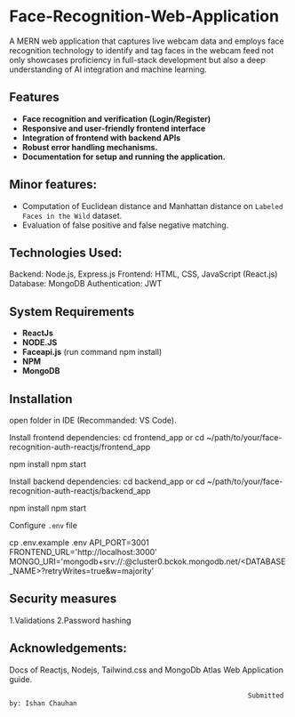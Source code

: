 # Face-Recognition-Web-Application

A MERN web application that captures live webcam data and employs face recognition technology to identify and tag faces in the webcam feed not only showcases proficiency in full-stack development but also a deep understanding of AI integration and machine learning.


## Features
- **Face recognition and verification (Login/Register)**
- **Responsive and user-friendly frontend interface**
- **Integration of frontend with backend APIs**
- **Robust error handling mechanisms.**
- **Documentation for setup and running the application.**


## Minor features:

- Computation of Euclidean distance and Manhattan distance on `Labeled Faces in the Wild` dataset.
- Evaluation of false positive and false negative matching.


## Technologies Used:

Backend: Node.js, Express.js
Frontend: HTML, CSS, JavaScript (React.js)
Database: MongoDB
Authentication: JWT


## System Requirements

- **ReactJs** 
- **NODE.JS** 
- **Faceapi.js**  (run command npm install)
- **NPM**
- **MongoDB**


## Installation

open folder in IDE (Recommanded: VS Code).

Install frontend dependencies: 
cd frontend_app
or
cd ~/path/to/your/face-recognition-auth-reactjs/frontend_app 

npm install
npm start

Install backend dependencies: 
cd backend_app
or
cd ~/path/to/your/face-recognition-auth-reactjs/backend_app 

npm install
npm start

Configure `.env` file

cp .env.example .env
API_PORT=3001
FRONTEND_URL='http://localhost:3000'
MONGO_URI='mongodb+srv://<USERNAME>:<PASSWORD>@cluster0.bckok.mongodb.net/<DATABASE_NAME>?retryWrites=true&w=majority'


## Security measures

1.Validations
2.Password hashing


## Acknowledgements:

Docs of Reactjs, Nodejs, Tailwind.css and MongoDb Atlas Web Application guide.

                                                                Submitted by: Ishan Chauhan 

